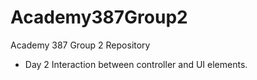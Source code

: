 Academy387Group2
================

Academy 387 Group 2 Repository

* Day 2
Interaction between controller and UI elements.
